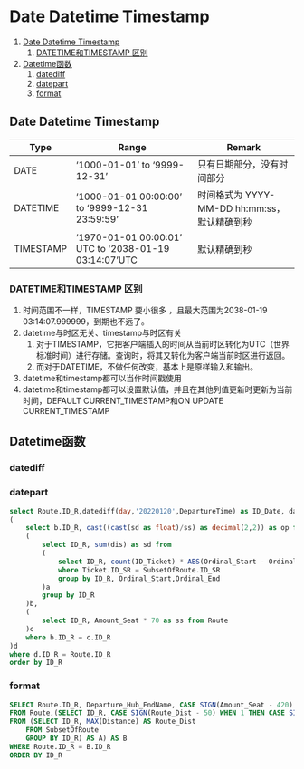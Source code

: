 # Date Datetime Timestamp

1. [Date Datetime Timestamp](#date-datetime-timestamp-1)
   1. [DATETIME和TIMESTAMP 区别](#datetime和timestamp-区别)
2. [Datetime函数](#datetime函数)
   1. [datediff](#datediff)
   2. [datepart](#datepart)
   3. [format](#format)


## Date Datetime Timestamp

| Type      | Range                                                 | Remark                                       |
| --------- | ----------------------------------------------------- | -------------------------------------------- |
| DATE      | ‘1000-01-01’ to ‘9999-12-31’                          | 只有日期部分，没有时间部分                   |
| DATETIME  | ‘1000-01-01 00:00:00’ to ‘9999-12-31 23:59:59’        | 时间格式为 YYYY-MM-DD hh:mm:ss，默认精确到秒 |
| TIMESTAMP | ‘1970-01-01 00:00:01’ UTC to '2038-01-19 03:14:07’UTC | 默认精确到秒                                 |

### DATETIME和TIMESTAMP 区别
1. 时间范围不一样，TIMESTAMP 要小很多 ，且最大范围为2038-01-19 03:14:07.999999，到期也不远了。
2. datetime与时区无关、timestamp与时区有关
   1. 对于TIMESTAMP，它把客户端插入的时间从当前时区转化为UTC（世界标准时间）进行存储。查询时，将其又转化为客户端当前时区进行返回。
   2. 而对于DATETIME，不做任何改变，基本上是原样输入和输出。
3. datetime和timestamp都可以当作时间戳使用
4. datetime和timestamp都可以设置默认值，并且在其他列值更新时更新为当前时间，DEFAULT CURRENT_TIMESTAMP和ON UPDATE CURRENT_TIMESTAMP

## Datetime函数
### datediff
### datepart
```sql
select Route.ID_R,datediff(day,'20220120',DepartureTime) as ID_Date, datepart(hh,DepartureTime)* 60 + datepart(mi,DepartureTime) + 1 as ID_Time, ID_Train,70 as Distance,Amount_Seat,op from Route,
(
	select b.ID_R, cast((cast(sd as float)/ss) as decimal(2,2)) as op from
	(
		select ID_R, sum(dis) as sd from 
		(
			select ID_R, count(ID_Ticket) * ABS(Ordinal_Start - Ordinal_End)*10 as dis from Ticket,SubsetOfRoute
			where Ticket.ID_SR = SubsetOfRoute.ID_SR
			group by ID_R, Ordinal_Start,Ordinal_End
		)a
		group by ID_R
	)b,
	(
		select ID_R, Amount_Seat * 70 as ss from Route
	)c
	where b.ID_R = c.ID_R
)d
where d.ID_R = Route.ID_R
order by ID_R
```

### format
```sql
SELECT Route.ID_R, Departure_Hub_EndName, CASE SIGN(Amount_Seat - 420) WHEN 1 THEN CASE SIGN(Amount_Seat - 480) WHEN - 1 THEN 'medium' ELSE 'large' END ELSE 'small' END AS cathegory_amount, B.cathegory_dist, ID_Train, CASE format(DepartureTime,'mm') WHEN '00' THEN 0 ELSE 1 END AS isdelay, DepartureTime
FROM Route,(SELECT ID_R, CASE SIGN(Route_Dist - 50) WHEN 1 THEN CASE SIGN(Route_Dist - 80) WHEN 1 THEN 'long' ELSE 'medium' END ELSE 'short' END AS cathegory_dist
FROM (SELECT ID_R, MAX(Distance) AS Route_Dist
    FROM SubsetOfRoute
    GROUP BY ID_R) AS A) AS B
WHERE Route.ID_R = B.ID_R
ORDER BY ID_R
```